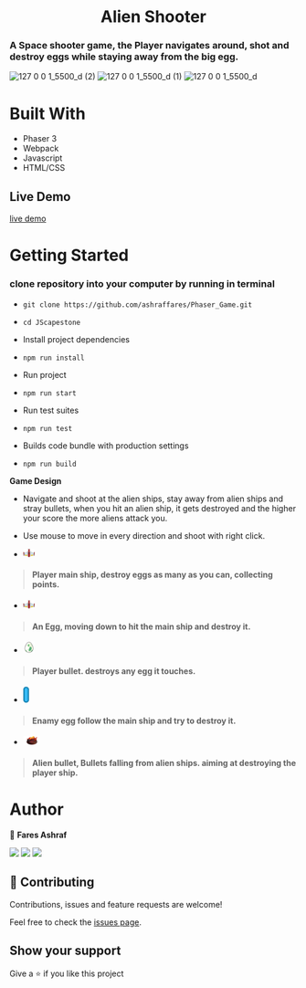 <h1 align="center">  Alien Shooter </h1>

### A Space shooter game, the Player navigates around, shot and destroy eggs while staying away from the big egg.

![127 0 0 1_5500_d (2)](https://user-images.githubusercontent.com/37639594/126034017-8e5d1ae1-3a87-4bf1-b50f-12f19d69476a.png)
![127 0 0 1_5500_d (1)](https://user-images.githubusercontent.com/37639594/126034018-feee65f4-000c-461d-a389-c18bd65f05a0.png)
![127 0 0 1_5500_d](https://user-images.githubusercontent.com/37639594/126034019-518fdb9a-fed0-4f2c-b811-e35e7da506d1.png)

# Built With

- Phaser 3
- Webpack
- Javascript
- HTML/CSS

## Live Demo

[live demo](http://faresashraf.me/Phaser_Game/)

# Getting Started

### clone repository into your computer by running in terminal

- `git clone https://github.com/ashraffares/Phaser_Game.git`

- `cd JScapestone`

* Install project dependencies

- `npm run install`

* Run project

- `npm run start`

* Run test suites

- `npm run test`

* Builds code bundle with production settings

- `npm run build`

**Game Design**

- Navigate and shoot at the alien ships, stay away from alien ships and stray bullets, when you hit an alien ship, it gets destroyed and the higher your score the more aliens attack you.

- Use mouse to move in every direction and shoot with right click.

- <img src="./src/assets/ship.png" width="20">

> #### Player main ship, destroy eggs as many as you can, collecting points.

- <img src="./src/assets/ship.png" width="20">

> #### An Egg, moving down to hit the main ship and destroy it.

- <img src="./src/assets/enamyEggS.png" width="20">

> #### Player bullet. destroys any egg it touches.

- <img src="./src/assets/laser.png" width="10">

> #### Enamy egg follow the main ship and try to destroy it.

- <img src="./src/assets/enamyEggF.png" width="30">

> #### Alien bullet, Bullets falling from alien ships. aiming at destroying the player ship.

# Author

👤 **Fares Ashraf**

[![](https://img.shields.io/badge/GitHub-100000?style=for-the-badge&logo=github&logoColor=white)](https://github.com/ashraffares) [![](https://img.shields.io/badge/Twitter-1DA1F2?style=for-the-badge&logo=twitter&logoColor=white)](https://twitter.com/Fares09301164) [![](https://img.shields.io/badge/LinkedIn-0077B5?style=for-the-badge&logo=linkedin&logoColor=white)](https://www.linkedin.com/in/faresashraf/)


## 🤝 Contributing

Contributions, issues and feature requests are welcome!

Feel free to check the [issues page](https://github.com/juxsalley/alien-shooter/issues).

## Show your support

Give a ⭐️ if you like this project
